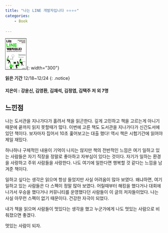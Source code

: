 ```yaml
---
title: "나는 LINE 개발자입니다 ⭐⭐⭐⭐"
categories:
    - Book

---
```


![Book Image](./images/line.jpeg){: width="300"}

**읽은 기간** 12/18~12/24
{: .notice}

#### 지은이 : 강윤신, 김영환, 김재석, 김정엽, 김택주 저 외 7명


## 느낀점

  나는 도서관을 지나가다가 홀려서 책을 읽곤한다. 깊게 고민하고 책을 고르는게 아니기 때문에 끝까지 읽지 못할때가 많다. 이번에 고른 책도 도서관을 지나가다가 신간도서에 있던 책이다. 보자마자 집어서 10초 훑어보고는 대출 했다! 역시 책은 시험기간에 읽어야 제일 재밌다.

  하나하나 구체적인 내용이 기억이 나지는 않지만 책의 전반적인 느낌은 여기 일하고 있는 사람들은 자기 직장을 정말로 좋아하고 자부심이 있다는 것이다. 자기가 일하는 환경을 사랑하고 주위 사람들을 사랑한다. 나도 여기에 일한다면 행복할 것 같다는 느낌을 남겨준 책이다.

  일하고 싶다는 생각은 읽으며 항상 들었지만 사실 어려움이 많아 보였다. 왜냐하면, 여기 일하고 있는 사람들은 다 스펙이 정말 많아 보였다. 어릴때부터 해킹을 했다거나 대회에 나가서 우승을 했다거나 커뮤니티를 운영했다던 사람들이 이 글의 저자들이었다. 나는 사실 아무런 스펙이 없기 때문이다. 건강한 자극이 되었다.

  내가 책을 읽으며 사람들이 멋있다는 생각을 했고 누군가에게 나도 멋있는 사람으로 비춰졌으면 좋겠다.

 멋있는 사람이 되자.
